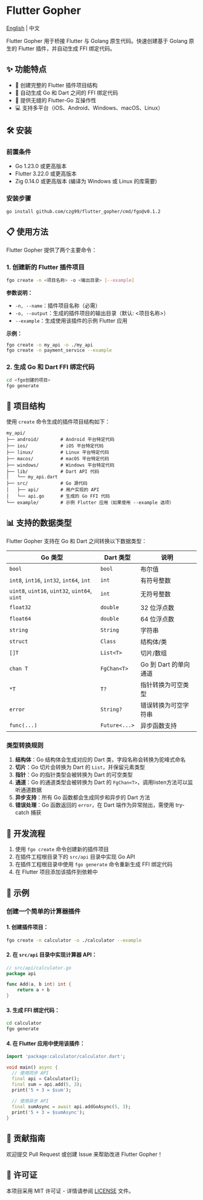 # Flutter Gopher

[English](https://github.com/czg99/flutter_gopher/blob/main/README.md) | 中文

Flutter Gopher 用于桥接 Flutter 与 Golang 原生代码。快速创建基于 Golang 原生的 Flutter 插件，并自动生成 FFI 绑定代码。

## ✨ 功能特点

- 🔄 创建完整的 Flutter 插件项目结构
- 🔌 自动生成 Go 和 Dart 之间的 FFI 绑定代码
- 🚀 提供无缝的 Flutter-Go 互操作性
- 💻 支持多平台（iOS、Android、Windows、macOS、Linux）

## 🛠️ 安装

### 前置条件

- Go 1.23.0 或更高版本
- Flutter 3.22.0 或更高版本 
- Zig 0.14.0 或更高版本 (编译为 Windows 或 Linux 的库需要)

### 安装步骤

```bash
go install github.com/czg99/flutter_gopher/cmd/fgo@v0.1.2
```

## 📋 使用方法

Flutter Gopher 提供了两个主要命令：

### 1. 创建新的 Flutter 插件项目

```bash
fgo create -n <项目名称> -o <输出目录> [--example]
```

**参数说明：**
- `-n, --name`：插件项目名称（必需）
- `-o, --output`：生成的插件项目的输出目录（默认: <项目名称>）
- `--example`：生成使用该插件的示例 Flutter 应用

**示例：**
```bash
fgo create -n my_api -o ./my_api
fgo create -n payment_service --example
```

### 2. 生成 Go 和 Dart FFI 绑定代码

```bash
cd <fgo创建的项目>
fgo generate
```

## 📁 项目结构

使用 `create` 命令生成的插件项目结构如下：

```
my_api/
├── android/        # Android 平台特定代码
├── ios/            # iOS 平台特定代码
├── linux/          # Linux 平台特定代码
├── macos/          # macOS 平台特定代码
├── windows/        # Windows 平台特定代码
├── lib/            # Dart API 代码
│   └── my_api.dart
├── src/            # Go 源代码
│   ├── api/        # 用户实现的 API
│   └── api.go      # 生成的 Go FFI 代码
└── example/        # 示例 Flutter 应用（如果使用 --example 选项）
```

## 📊 支持的数据类型

Flutter Gopher 支持在 Go 和 Dart 之间转换以下数据类型：

| Go 类型                                       | Dart 类型      | 说明                |
| --------------------------------------------- | ------------- | ------------------- |
| `bool`                                        | `bool`        | 布尔值              |
| `int8`, `int16`, `int32`, `int64`, `int`      | `int`         | 有符号整数           |
| `uint8`, `uint16`, `uint32`, `uint64`, `uint` | `int`         | 无符号整数           |
| `float32`                                     | `double`      | 32 位浮点数          |
| `float64`                                     | `double`      | 64 位浮点数          |
| `string`                                      | `String`      | 字符串               |
| `struct`                                      | `Class`       | 结构体/类            |
| `[]T`                                         | `List<T>`     | 切片/数组            |
| `chan T`                                      | `FgChan<T>`   | Go 到 Dart 的单向通道 |
| `*T`                                          | `T?`          | 指针转换为可空类型     |
| `error`                                       | `String?`     | 错误转换为可空字符串   |
| `func(...)`                                   | `Future<...>` | 异步函数支持          |

### 类型转换规则
 
1. **结构体**：Go 结构体会生成对应的 Dart 类，字段名称会转换为驼峰式命名
2. **切片**：Go 切片会转换为 Dart 的 `List`，并保留元素类型
3. **指针**：Go 的指针类型会被转换为 Dart 的可空类型
4. **通道**：Go 的通道类型会被转换为 Dart 的 `FgChan<T>`，调用listen方法可以监听通道数据
5. **异步支持**：所有 Go 函数都会生成同步和异步的 Dart 方法
6. **错误处理**：Go 函数返回的 `error`，在 Dart 端作为异常抛出，需使用 try-catch 捕获

## 🔄 开发流程

1. 使用 `fgo create` 命令创建新的插件项目
2. 在插件工程根目录下的 `src/api` 目录中实现 Go API
3. 在插件工程根目录中使用 `fgo generate` 命令重新生成 FFI 绑定代码
4. 在 Flutter 项目添加该插件到依赖中

## 🌟 示例

### 创建一个简单的计算器插件

#### 1. 创建插件项目：

```bash
fgo create -n calculator -o ./calculator --example
```

#### 2. 在 `src/api` 目录中实现计算器 API：

```go
// src/api/calculator.go
package api

func Add(a, b int) int {
    return a + b
}

```

#### 3. 生成 FFI 绑定代码：

```bash
cd calculator
fgo generate
```

#### 4. 在 Flutter 应用中使用该插件：

```dart
import 'package:calculator/calculator.dart';

void main() async {
  // 使用同步 API
  final api = Calculator();
  final sum = api.add(5, 3);
  print('5 + 3 = $sum');
  
  // 使用异步 API
  final sumAsync = await api.addGoAsync(5, 3);
  print('5 + 3 = $sumAsync');
}
```

## 📝 贡献指南

欢迎提交 Pull Request 或创建 Issue 来帮助改进 Flutter Gopher！

## 📄 许可证

本项目采用 MIT 许可证 - 详情请参阅 [LICENSE](LICENSE) 文件。